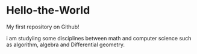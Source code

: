 # Hello-the-World
My first repository on Github!

i am studyiing some disciplines between math and computer science such as  algorithm, algebra and Differential geometry.
